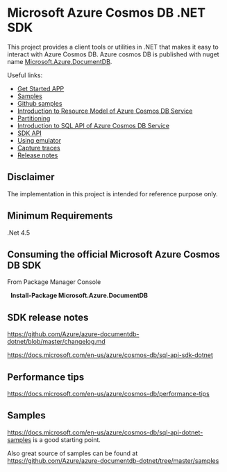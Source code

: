 # Microsoft Azure Cosmos DB .NET SDK
This project provides a client tools or utilities in .NET that makes it easy to interact with Azure Cosmos DB. Azure cosmos DB is published with nuget name [Microsoft.Azure.DocumentDB](https://www.nuget.org/packages/Microsoft.Azure.DocumentDB/). 

Useful links:
- [Get Started APP](https://docs.microsoft.com/en-us/azure/cosmos-db/sql-api-get-started)
- [Samples](https://docs.microsoft.com/en-us/azure/cosmos-db/sql-api-dotnet-samples)
- [Github samples](https://github.com/Azure/azure-documentdb-dotnet/tree/master/samples)
- [Introduction to Resource Model of Azure Cosmos DB Service]( https://docs.microsoft.com/en-us/azure/cosmos-db/sql-api-resources)
- [Partitioning](https://docs.microsoft.com/en-us/azure/cosmos-db/partition-data)
- [Introduction to SQL API of Azure Cosmos DB Service](https://docs.microsoft.com/en-us/azure/cosmos-db/sql-api-sql-query)
- [SDK API](https://docs.microsoft.com/en-us/dotnet/api/overview/azure/cosmosdb?view=azure-dotnet)
- [Using emulator](https://github.com/Azure/azure-documentdb-dotnet/blob/master/docs/documentdb-nosql-local-emulator.md)
- [Capture traces](https://github.com/Azure/azure-documentdb-dotnet/blob/master/docs/documentdb-sdk_capture_etl.md)
- [Release notes](https://github.com/Azure/azure-documentdb-dotnet/blob/master/changelog.md)


## Disclaimer
The implementation in this project is intended for reference purpose only.


## Minimum Requirements
.Net 4.5


## Consuming the official Microsoft Azure Cosmos DB SDK
From Package Manager Console

    **Install-Package Microsoft.Azure.DocumentDB**
   
## SDK release notes
https://github.com/Azure/azure-documentdb-dotnet/blob/master/changelog.md 

https://docs.microsoft.com/en-us/azure/cosmos-db/sql-api-sdk-dotnet

## Performance tips
https://docs.microsoft.com/en-us/azure/cosmos-db/performance-tips


## Samples
https://docs.microsoft.com/en-us/azure/cosmos-db/sql-api-dotnet-samples is a good starting point.

Also great source of samples can be found at https://github.com/Azure/azure-documentdb-dotnet/tree/master/samples
